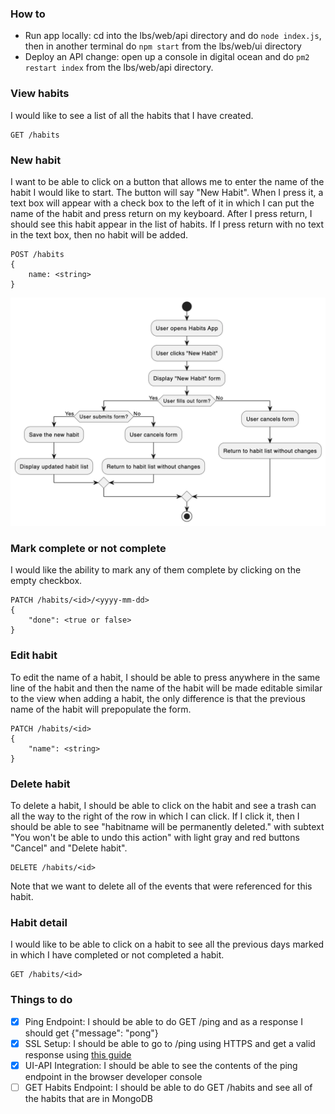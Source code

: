 ### How to
- Run app locally: cd into the lbs/web/api directory and do `node index.js`, then in another terminal do `npm start` from the lbs/web/ui directory
- Deploy an API change: open up a console in digital ocean and do `pm2 restart index` from the lbs/web/api directory.

### View habits
I would like to see a list of all the habits that I have created.

```
GET /habits
```

### New habit
I want to be able to click on a button that allows me to enter the name of the habit I would like to start. The button will say "New Habit". When I press it, a text box will appear with a check box to the left of it in which I can put the name of the habit and press return on my keyboard. After I press return, I should see this habit appear in the list of habits. If I press return with no text in the text box, then no habit will be added.

```
POST /habits
{
    name: <string> 
}
```

<img src="png/new-habit-user-flow.png">


### Mark complete or not complete
I would like the ability to mark any of them complete by clicking on the empty checkbox.

```
PATCH /habits/<id>/<yyyy-mm-dd>
{
    "done": <true or false>
}
```

### Edit habit
To edit the name of a habit, I should be able to press anywhere in the same line of the habit and then the name of the habit will be made editable similar to the view when adding a habit, the only difference is that the previous name of the habit will prepopulate the form.

```
PATCH /habits/<id>
{
    "name": <string>
}
```

### Delete habit
To delete a habit, I should be able to click on the habit and see a trash can all the way to the right of the row in which I can click. If I click it, then I should be able to see "habitname will be permanently deleted." with subtext "You won't be able to undo this action" with light gray and red buttons  "Cancel" and "Delete habit".

```
DELETE /habits/<id>
```

Note that we want to delete all of the events that were referenced for this habit.

### Habit detail
I would like to be able to click on a habit to see all the previous days marked in which I have completed or not completed a habit.

```
GET /habits/<id>
```

### Things to do
- [x] Ping Endpoint: I should be able to do GET /ping and as a response I should get {"message": "pong"}
- [x] SSL Setup: I should be able to go to /ping using HTTPS and get a valid response using [this guide](https://www.digitalocean.com/community/tutorials/how-to-set-up-a-node-js-application-for-production-on-ubuntu-20-04)
- [x] UI-API Integration: I should be able to see the contents of the ping endpoint in the browser developer console
- [ ] GET Habits Endpoint: I should be able to do GET /habits and see all of the habits that are in MongoDB
